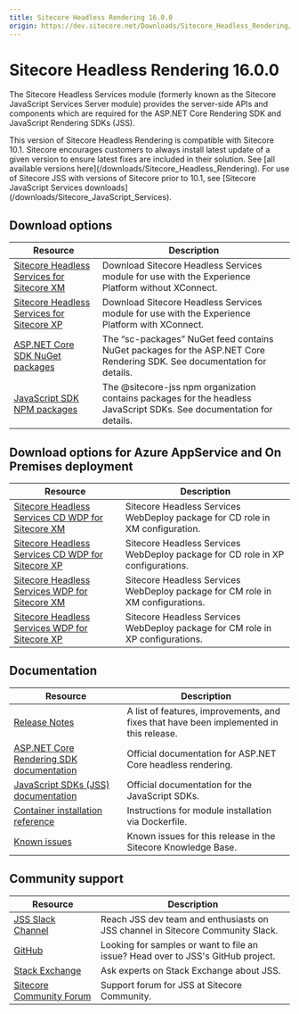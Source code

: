 ```yaml
---
title: Sitecore Headless Rendering 16.0.0
origin: https://dev.sitecore.net/Downloads/Sitecore_Headless_Rendering/16x/Sitecore_Headless_Rendering_1600.aspx
---
```


# Sitecore Headless Rendering 16.0.0

The Sitecore Headless Services module (formerly known as the Sitecore JavaScript Services Server module) provides the server-side APIs and components which are required for the ASP.NET Core Rendering SDK and JavaScript Rendering SDKs (JSS).

  <Alert variant='warning' mb={4}>
    <AlertIcon />
    This version of Sitecore Headless Rendering is compatible with Sitecore 10.1.
  </Alert>
  
  <Alert variant='warning' mb={4}>
    <AlertIcon />
    Sitecore encourages customers to always install latest update of a given version to ensure latest fixes are included in their solution. See [all available versions here](/downloads/Sitecore_Headless_Rendering).
  </Alert>
  
  <Alert variant='warning' mb={4}>
    <AlertIcon />
    For use of Sitecore JSS with versions of Sitecore prior to 10.1, see [Sitecore JavaScript Services downloads](/downloads/Sitecore_JavaScript_Services).
  </Alert>
  

## Download options

 | Resource | Description |
 | --- | --- |
 | [Sitecore Headless Services for Sitecore XM](https://sitecoredev.azureedge.net/~/media/C44BBA7C342F4103B45635362929C5A8.ashx?date=20210224T204210) | Download Sitecore Headless Services module for use with the Experience Platform without XConnect. |
 | [Sitecore Headless Services for Sitecore XP](https://sitecoredev.azureedge.net/~/media/9BACE47CDC9B4057AFDC55460A8BE3E3.ashx?date=20210224T204210) | Download Sitecore Headless Services module for use with the Experience Platform with XConnect. |
 | [ASP.NET Core SDK NuGet packages](https://sitecore.myget.org/feed/sc-packages/package/nuget/Sitecore.AspNet.RenderingEngine) | The “sc-packages” NuGet feed contains NuGet packages for the ASP.NET Core Rendering SDK. See documentation for details. |
 | [JavaScript SDK NPM packages](https://www.npmjs.com/org/sitecore-jss) | The @sitecore-jss npm organization contains packages for the headless JavaScript SDKs. See documentation for details. |

## Download options for Azure AppService and On Premises deployment

 | Resource | Description |
 | --- | --- |
 | [Sitecore Headless Services CD WDP for Sitecore XM](https://sitecoredev.azureedge.net/~/media/F5A4ACDBC76348479AC775862F5837DC.ashx?date=20210224T204313) | Sitecore Headless Services WebDeploy package for CD role in XM configuration. |
 | [Sitecore Headless Services CD WDP for Sitecore XP](https://sitecoredev.azureedge.net/~/media/634E27E147694BCEB68D44A481854C6D.ashx?date=20210224T204313) | Sitecore Headless Services WebDeploy package for CD role in XP configurations. |
 | [Sitecore Headless Services WDP for Sitecore XM](https://sitecoredev.azureedge.net/~/media/0A445E2089DA4523AA90AB4FD1278FBF.ashx?date=20210224T204313) | Sitecore Headless Services WebDeploy package for CM role in XM configurations. |
 | [Sitecore Headless Services WDP for Sitecore XP](https://sitecoredev.azureedge.net/~/media/8855317E6C3A44C68EC4C39A9459FE87.ashx?date=20210224T204313) | Sitecore Headless Services WebDeploy package for CM role in XP configurations. |

## Documentation

 | Resource | Description |
 | --- | --- |
 | [Release Notes](/downloads/Sitecore%20Headless%20Rendering/16x/Sitecore%20Headless%20Rendering%201600/Release%20Notes) | A list of features, improvements, and fixes that have been implemented in this release. |
 | [ASP.NET Core Rendering SDK documentation](https://doc.sitecore.com/developers/101/developer-tools/en/sitecore-headless-development.html) | Official documentation for ASP.NET Core headless rendering. |
 | [JavaScript SDKs (JSS) documentation](https://jss.sitecore.com/docs) | Official documentation for the JavaScript SDKs. |
 | [Container installation reference](https://doc.sitecore.com/developers/101/developer-tools/en/sitecore-module-reference.html#idp15853) | Instructions for module installation via Dockerfile. |
 | [Known issues](https://kb.sitecore.net/articles/545609) | Known issues for this release in the Sitecore Knowledge Base. |

## Community support

 | Resource | Description |
 | --- | --- |
 | [JSS Slack Channel](https://sitecorechat.slack.com/messages/jss) | Reach JSS dev team and enthusiasts on JSS channel in Sitecore Community Slack. |
 | [GitHub](https://github.com/sitecore/jss) | Looking for samples or want to file an issue? Head over to JSS's GitHub project. |
 | [Stack Exchange](https://sitecore.stackexchange.com/questions/tagged/jss) | Ask experts on Stack Exchange about JSS. |
 | [Sitecore Community Forum](https://community.sitecore.net/developers/f/40) | Support forum for JSS at Sitecore Community. |